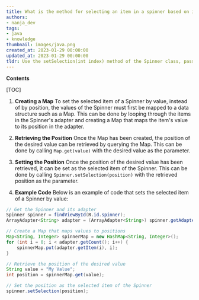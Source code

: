 ```yaml
---
title: What is the method for selecting an item in a spinner based on its value, rather than its position?
authors:
- nanja_dev
tags:
- java
- knowledge
thumbnail: images/java.png
created_at: 2023-01-29 00:00:00
updated_at: 2023-01-29 00:00:00
tldr: Use the setSelection(int index) method of the Spinner class, passing the index of the item in the adapter corresponding to the desired value.
---
```


**Contents**

[TOC]

1. **Creating a Map**
To set the selected item of a Spinner by value, instead of by position, the values of the Spinner must first be mapped to a data structure such as a Map. This can be done by looping through the items in the Spinner's adapter and creating a Map that maps the item's value to its position in the adapter.

2. **Retrieving the Position**
Once the Map has been created, the position of the desired value can be retrieved by querying the Map. This can be done by calling `Map.get(value)` with the desired value as the parameter.

3. **Setting the Position**
Once the position of the desired value has been retrieved, it can be set as the selected item of the Spinner. This can be done by calling `Spinner.setSelection(position)` with the retrieved position as the parameter.

4. **Example Code**
Below is an example of code that sets the selected item of a Spinner by value:

```java
// Get the Spinner and its adapter
Spinner spinner = findViewById(R.id.spinner);
ArrayAdapter<String> adapter = (ArrayAdapter<String>) spinner.getAdapter();

// Create a Map that maps values to positions
Map<String, Integer> spinnerMap = new HashMap<String, Integer>();
for (int i = 0; i < adapter.getCount(); i++) {
    spinnerMap.put(adapter.getItem(i), i);
}

// Retrieve the position of the desired value
String value = "My Value";
int position = spinnerMap.get(value);

// Set the position as the selected item of the Spinner
spinner.setSelection(position);
```

